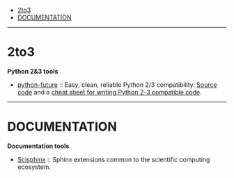 - [2to3](#2to3)
- [DOCUMENTATION](#documentation)
----

# 2to3
__Python 2&3 tools__
- [python-future](http://python-future.org) :: Easy, clean, reliable Python 2/3 compatibility. [Source code](https://github.com/PythonCharmers/python-future) and a [cheat sheet for writing Python 2-3 compatible code](http://python-future.org/compatible_idioms.html). 

----
# DOCUMENTATION
**Documentation tools**
- [Scisphinx](https://github.com/numfocus/scisphinx) :: Sphinx extensions common to the scientific computing ecosystem.


